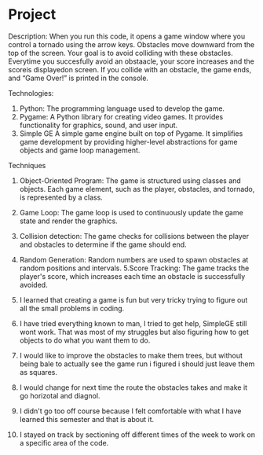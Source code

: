 # Project
Description:
When you run this code, it opens a game window where you control a tornado using the arrow keys. Obstacles move downward from the top of the screen. Your goal is to avoid colliding with these obstacles. Everytime you succesfully avoid an obstaacle, your score increases and the scoreis displayedon screen. If you collide with an obstacle, the game ends, and “Game Over!” is printed in the console. 

Technologies:
1. Python: The programming language used to develop the game.
2. Pygame: A Python library for creating video games. It provides functionality for graphics, sound, and user input.
3. Simple GE A simple game engine built on top of Pygame. It simplifies game development by providing higher-level abstractions for game objects and game loop management.

Techniques 
1. Object-Oriented Program: The game is structured using classes and objects. Each game element, such as the player, obstacles, and tornado, is represented by a class.
2. Game Loop: The game loop is used to continuously update the game state and render the graphics.
3. Collision detection: The game checks for collisions between the player and obstacles to determine if the game should end.
4. Random Generation: Random numbers are used to spawn obstacles at random positions and intervals.
5.Score Tracking: The game tracks the player's score, which increases each time an obstacle is successfully avoided.


1. I learned that creating a game is fun but very tricky trying to figure out all the small problems in coding.
2. I have tried everything known to man, I tried to get help, SimpleGE still wont work. That was most of my struggles but also figuring how to get objects to do what you want them to do.
3. I would like to improve the obstacles to make them trees, but without being bale to actually see the game run i figured i should just leave them as squares.
4. I would change for next time the route the obstacles takes and make it go horizotal and diagnol.
5. I didn't go too off course because I felt comfortable with what I have learned this semester and that is about it.
6. I stayed on track by sectioning off different times of the week to work on a specific area of the code.
